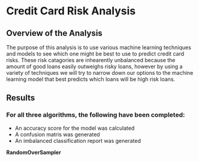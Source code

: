 # Credit Card Risk Analysis 

## Overview of the Analysis
The purpose of this analysis is to use various machine learning techniques and models to see which one might be best to use to predict credit card risks. These risk catagories are inhearently unbalanced because the amount of good loans easily outweighs risky loans, however by using a variety of techniques we will try to narrow down our options to the machine learning model that best predicts which loans will be high risk loans. 

## Results
### For all three algorithms, the following have been completed:
- An accuracy score for the model was calculated
- A confusion matris was generated
- An imbalanced classification report was generated

**RandomOverSampler**
